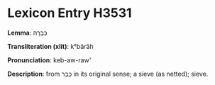 # Lexicon Entry H3531

**Lemma**: כְּבָרָה

**Transliteration (xlit)**: kᵉbârâh

**Pronunciation**: keb-aw-raw'

**Description**:
from כָּבַר in its original sense; a sieve (as netted); sieve.

